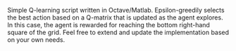 Simple Q-learning script written in Octave/Matlab. Epsilon-greedily selects the best action based on a Q-matrix that is updated as the agent explores. In this case, the agent is rewarded for reaching the bottom right-hand square of the grid. Feel free to extend and update the implementation based on your own needs.

